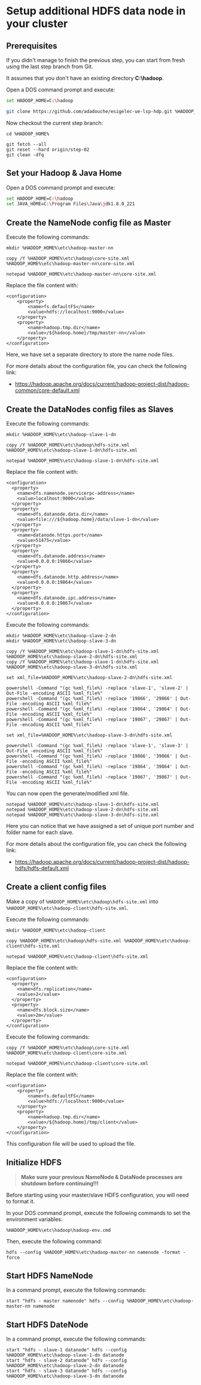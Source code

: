 # Setup additional HDFS data node in your cluster

## Prerequisites

If you didn't manage to finish the previous step, you can start from fresh using the last step branch from Git.

It assumes that you don't have an existing directory **C:\hadoop**.

Open a DOS command prompt and execute:

```sh
set HADOOP_HOME=C:\hadoop

git clone https://github.com/adadouche/esigelec-ue-lsp-hdp.git %HADOOP_HOME%
```

Now checkout the current step branch:

```
cd %HADOOP_HOME%

git fetch --all
git reset --hard origin/step-02
git clean -dfq
```

## Set your Hadoop & Java Home

Open a DOS command prompt and execute:

```sh
set HADOOP_HOME=C:\hadoop
set JAVA_HOME=C:\Program Files\Java\jdk1.8.0_221
```

## Create the NameNode config file as Master

Execute the following commands:

```
mkdir %HADOOP_HOME%\etc\hadoop-master-nn

copy /Y %HADOOP_HOME%\etc\hadoop\core-site.xml %HADOOP_HOME%\etc\hadoop-master-nn\core-site.xml

notepad %HADOOP_HOME%\etc\hadoop-master-nn\core-site.xml
```

Replace the file content with:

```
<configuration>
    <property>
        <name>fs.defaultFS</name>
        <value>hdfs://localhost:9000</value>
    </property>
    <property>
        <name>hadoop.tmp.dir</name>
        <value>/${hadoop.home}/tmp/master-nn</value>
    </property>
</configuration>
```

Here, we have set a separate directory to store the name node files.

For more details about the configuration file, you can check the following link:

 - https://hadoop.apache.org/docs/current/hadoop-project-dist/hadoop-common/core-default.xml

## Create the DataNodes config files as Slaves

Execute the following commands:

```
mkdir %HADOOP_HOME%\etc\hadoop-slave-1-dn

copy /Y %HADOOP_HOME%\etc\hadoop\hdfs-site.xml %HADOOP_HOME%\etc\hadoop-slave-1-dn\hdfs-site.xml

notepad %HADOOP_HOME%\etc\hadoop-slave-1-dn\hdfs-site.xml
```

Replace the file content with:

```
<configuration>
  <property>
    <name>dfs.namenode.servicerpc-address</name>
    <value>localhost:9000</value>
  </property>
  <property>
    <name>dfs.datanode.data.dir</name>
    <value>file:///${hadoop.home}/data/slave-1-dn</value>
  </property>
  <property>
    <name>datanode.https.port</name>
    <value>51475</value>
  </property>
  <property>
    <name>dfs.datanode.address</name>
    <value>0.0.0.0:19866</value>
  </property>
  <property>
    <name>dfs.datanode.http.address</name>
    <value>0.0.0.0:19864</value>
  </property>
  <property>
    <name>dfs.datanode.ipc.address</name>
    <value>0.0.0.0:19867</value>
  </property>   
</configuration>
```

Execute the following commands:

```
mkdir %HADOOP_HOME%\etc\hadoop-slave-2-dn
mkdir %HADOOP_HOME%\etc\hadoop-slave-3-dn

copy /Y %HADOOP_HOME%\etc\hadoop-slave-1-dn\hdfs-site.xml %HADOOP_HOME%\etc\hadoop-slave-2-dn\hdfs-site.xml
copy /Y %HADOOP_HOME%\etc\hadoop-slave-1-dn\hdfs-site.xml %HADOOP_HOME%\etc\hadoop-slave-3-dn\hdfs-site.xml

set xml_file=%HADOOP_HOME%\etc\hadoop-slave-2-dn\hdfs-site.xml

powershell -Command "(gc %xml_file%) -replace 'slave-1', 'slave-2' | Out-File -encoding ASCII %xml_file%"
powershell -Command "(gc %xml_file%) -replace '19866', '29866' | Out-File -encoding ASCII %xml_file%"
powershell -Command "(gc %xml_file%) -replace '19864', '29864' | Out-File -encoding ASCII %xml_file%"
powershell -Command "(gc %xml_file%) -replace '19867', '29867' | Out-File -encoding ASCII %xml_file%"

set xml_file=%HADOOP_HOME%\etc\hadoop-slave-3-dn\hdfs-site.xml

powershell -Command "(gc %xml_file%) -replace 'slave-1', 'slave-3' | Out-File -encoding ASCII %xml_file%"
powershell -Command "(gc %xml_file%) -replace '19866', '39866' | Out-File -encoding ASCII %xml_file%"
powershell -Command "(gc %xml_file%) -replace '19864', '39864' | Out-File -encoding ASCII %xml_file%"
powershell -Command "(gc %xml_file%) -replace '19867', '39867' | Out-File -encoding ASCII %xml_file%"
```

You can now open the generate/modified xml file.

```
notepad %HADOOP_HOME%\etc\hadoop-slave-1-dn\hdfs-site.xml
notepad %HADOOP_HOME%\etc\hadoop-slave-2-dn\hdfs-site.xml
notepad %HADOOP_HOME%\etc\hadoop-slave-3-dn\hdfs-site.xml
```

Here you can notice that we have assigned a set of unique port number and folder name for each slave.

For more details about the configuration file, you can check the following link:

- https://hadoop.apache.org/docs/current/hadoop-project-dist/hadoop-hdfs/hdfs-default.xml

## Create a client config files

Make a copy of `%HADOOP_HOME%\etc\hadoop\hdfs-site.xml` into `%HADOOP_HOME%\etc\hadoop-client\hdfs-site.xml`.

Execute the following commands:

```
mkdir %HADOOP_HOME%\etc\hadoop-client

copy %HADOOP_HOME%\etc\hadoop\hdfs-site.xml %HADOOP_HOME%\etc\hadoop-client\hdfs-site.xml

notepad %HADOOP_HOME%\etc\hadoop-client\hdfs-site.xml
```

Replace the file content with:

```
<configuration>
  <property>
    <name>dfs.replication</name>
    <value>2</value>
  </property>
  <property>
    <name>dfs.block.size</name>
    <value>2m</value>
  </property>  
</configuration>
```

Execute the following commands:

```
copy /Y %HADOOP_HOME%\etc\hadoop\core-site.xml %HADOOP_HOME%\etc\hadoop-client\core-site.xml

notepad %HADOOP_HOME%\etc\hadoop-client\core-site.xml
```

Replace the file content with:

```
<configuration>
    <property>
        <name>fs.defaultFS</name>
        <value>hdfs://localhost:9000</value>
    </property>
    <property>
        <name>hadoop.tmp.dir</name>
        <value>/${hadoop.home}/tmp/client</value>
    </property>
</configuration>
```

This configuration file will be used to upload the file.

## Initialize HDFS

> **Make sure your previous NameNode & DataNode processes are shutdown before continuing!!!**

Before starting using your master/slave HDFS configuration, you will need to format it.

In your DOS command prompt, execute the following commands to set the environment variables:

```
%HADOOP_HOME%\etc\hadoop\hadoop-env.cmd
```

Then, execute the following command:

```
hdfs --config %HADOOP_HOME%\etc\hadoop-master-nn namenode -format -force
```


## Start HDFS NameNode

In a command prompt, execute the following commands:

```
start "hdfs - master namenode" hdfs --config %HADOOP_HOME%\etc\hadoop-master-nn namenode
```

## Start HDFS DateNode

In a command prompt, execute the following commands:

```
start "hdfs - slave-1 datanode" hdfs --config %HADOOP_HOME%\etc\hadoop-slave-1-dn datanode
start "hdfs - slave-2 datanode" hdfs --config %HADOOP_HOME%\etc\hadoop-slave-2-dn datanode
start "hdfs - slave-3 datanode" hdfs --config %HADOOP_HOME%\etc\hadoop-slave-3-dn datanode
```

